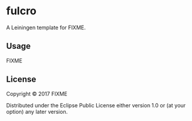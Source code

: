 # fulcro

A Leiningen template for FIXME.

## Usage

FIXME

## License

Copyright © 2017 FIXME

Distributed under the Eclipse Public License either version 1.0 or (at
your option) any later version.
